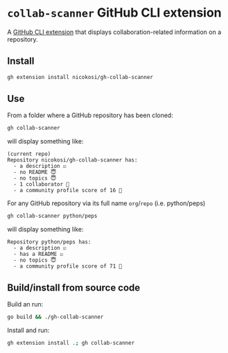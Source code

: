 # `collab-scanner` GitHub CLI extension

A [GitHub CLI extension](https://docs.github.com/en/github-cli/github-cli/using-github-cli-extensions) that displays collaboration-related information on a repository.

## Install

```sh
gh extension install nicokosi/gh-collab-scanner
```

## Use

From a folder where a GitHub repository has been cloned:

```sh
gh collab-scanner
```

will display something like:

```
(current repo)
Repository nicokosi/gh-collab-scanner has:
  - a description ☑️
  - no README 😇
  - no topics 😇
  - 1 collaborator 👤
  - a community profile score of 16 💯
```

For any GitHub repository via its full name `org`/`repo` (i.e. python/peps)

```sh
gh collab-scanner python/peps
```

will display something like:

```
Repository python/peps has:
  - a description ☑️
  - has a README ☑️
  - no topics 😇
  - a community profile score of 71 💯
```

## Build/install from source code

Build an run:

```sh
go build && ./gh-collab-scanner
```

Install and run:

```sh
gh extension install .; gh collab-scanner
```
